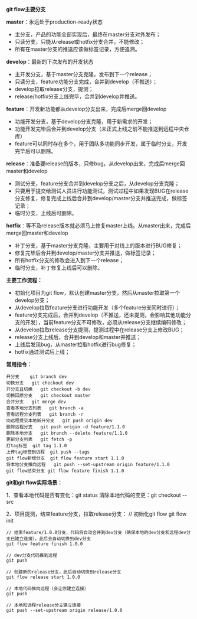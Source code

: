 **git flow主要分支**

**master**：永远处于production-ready状态
* 主分支，产品的功能全部实现后，最终在master分支对外发布；
* 只读分支，只能从release或hotfix分支合并，不能修改；
* 所有在master分支的推送应该做标签记录，方便追溯。

**develop**：最新的下次发布的开发状态
* 主开发分支，基于master分支克隆，发布到下一个release；
* 只读分支，feature功能分支完成，合并到develop（不推送）；
* develop拉取release分支，提测；
* release/hotfix分支上线完毕，合并到develop并推送。

**feature**：开发新功能都从develop分支出来，完成后merge回develop
* 功能开发分支，基于develop分支克隆，用于新需求的开发；
* 功能开发完毕后合并到develop分支（未正式上线之前不能推送到远程中央仓库）
* feature可以同时存在多个，用于团队多功能同步开发，属于临时分支，开发完毕后可以删除。

**release**：准备要release的版本，只修bug。从develop出来，完成后merge回master和develop
* 测试分支，feature分支合并到develop分支之后，从develop分支克隆；
* 只要用于提交给测试人员进行功能测试，测试过程中如果发现BUG在release分支修复，修复完成上线后合并到develop/master分支并推送完成，做标签记录；
* 临时分支，上线后可删除。

**hotfix**：等不及release版本就必须马上修复master上线。从master出来，完成后merge回master和develop
* 补丁分支，基于master分支克隆，主要用于对线上的版本进行BUG修复；
* 修复完毕后合并到develop/master分支并推送，做标签记录；
* 所有hotfix分支的修改会进入到下一个release；
* 临时分支，补丁修复上线后可以删除。
 

**主要工作流程：**

* 初始化项目为git flow，默认创建master分支，然后从master拉取第一个develop分支；
* 从develop拉取feature分支进行功能开发（多个feature分支同时进行）；
* feature分支完成后，合并到develop（不推送，还未提测，会影响其他功能分支的开发），当前feature分支不可修改，必须从release分支继续编码修改；
* 从develop拉取release分支提测，提测过程中在release分支上修改BUG；
* release分支上线后，合并到develop和master并推送；
* 上线后发现bug，从master拉取hotfix进行bug修复；
* hotfix通过测试后上线；
 

**常用指令：**
```
开分支    git branch dev
切换分支   git checkout dev
开分支且切换   git checkout -b dev
切换回原分支   git checkout master
合并分支   git merge dev
查看本地分支列表   git branch -a
查看远程分支列表   git branch -r
向远程提交本地新开分支   git push origin dev
删除远程分支   git push origin -d feature/1.1.0
删除本地分支   git branch --delete feature/1.1.0
更新分支列表   git fetch -p
打tag标签  git tag 1.1.0
上传tag标签到远程  git push --tags
git flow新增分支  git flow feature start 1.1.0
将本地分支推向远程   git push --set-upstream origin feature/1.1.0
git flow结束分支 git flow feature finish 1.1.0
``` 

**git和git flow实际场景：**

1、查看本地代码是否有变化：git status
清除本地代码的变更：git checkout -- src
      
2、项目提测，结束feature分支，拉取release分支：
// 初始化git flow
git flow init

```
// 结束feature/1.0.0分支，代码将自动合并到dev分支（确保本地的dev分支和远程dev分支已建立连接），此后会自动切换到dev分支
git flow feature finish 1.0.0
 
// dev分支代码推到远程
git push
 
// 创建新的release分支，此后自动切换到release分支
git flow release start 1.0.0
 
// 本地代码推向远程（会让你建立连接）
git push
 
// 本地和远程release分支建立连接
git push --set-upstream origin release/1.0.0
```
 
